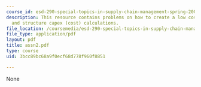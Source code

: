 ```yaml
---
course_id: esd-290-special-topics-in-supply-chain-management-spring-2005
description: This resource contains problems on how to create a low cost super-tag
  and structure capex (cost) calculations.
file_location: /coursemedia/esd-290-special-topics-in-supply-chain-management-spring-2005/3bcc89bc68a9f0ecf68d778f960f8851_assn2.pdf
file_type: application/pdf
layout: pdf
title: assn2.pdf
type: course
uid: 3bcc89bc68a9f0ecf68d778f960f8851

---
```

None